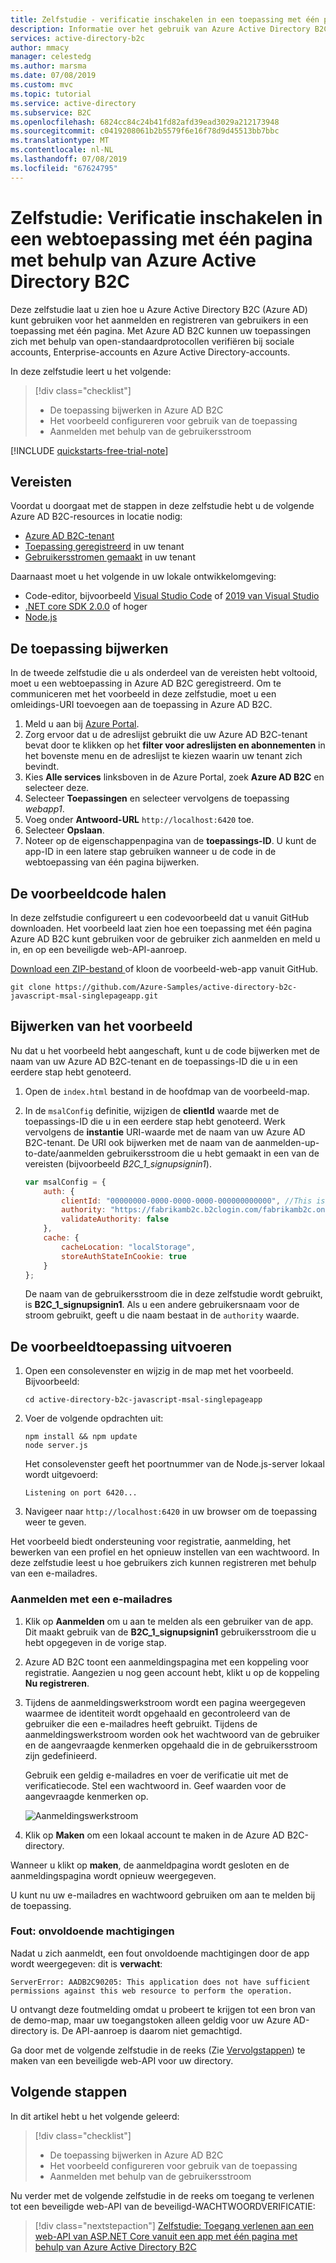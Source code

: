 ```yaml
---
title: Zelfstudie - verificatie inschakelen in een toepassing met één pagina - Azure Active Directory B2C
description: Informatie over het gebruik van Azure Active Directory B2C voor gebruikersaanmelding voor een toepassing met één pagina (JavaScript).
services: active-directory-b2c
author: mmacy
manager: celestedg
ms.author: marsma
ms.date: 07/08/2019
ms.custom: mvc
ms.topic: tutorial
ms.service: active-directory
ms.subservice: B2C
ms.openlocfilehash: 6824cc84c24b41fd82afd39ead3029a212173948
ms.sourcegitcommit: c0419208061b2b5579f6e16f78d9d45513bb7bbc
ms.translationtype: MT
ms.contentlocale: nl-NL
ms.lasthandoff: 07/08/2019
ms.locfileid: "67624795"
---
```

# <a name="tutorial-enable-authentication-in-a-single-page-application-using-azure-active-directory-b2c"></a>Zelfstudie: Verificatie inschakelen in een webtoepassing met één pagina met behulp van Azure Active Directory B2C

Deze zelfstudie laat u zien hoe u Azure Active Directory B2C (Azure AD) kunt gebruiken voor het aanmelden en registreren van gebruikers in een toepassing met één pagina. Met Azure AD B2C kunnen uw toepassingen zich met behulp van open-standaardprotocollen verifiëren bij sociale accounts, Enterprise-accounts en Azure Active Directory-accounts.

In deze zelfstudie leert u het volgende:

> [!div class="checklist"]
> * De toepassing bijwerken in Azure AD B2C
> * Het voorbeeld configureren voor gebruik van de toepassing
> * Aanmelden met behulp van de gebruikersstroom

[!INCLUDE [quickstarts-free-trial-note](../../includes/quickstarts-free-trial-note.md)]

## <a name="prerequisites"></a>Vereisten

Voordat u doorgaat met de stappen in deze zelfstudie hebt u de volgende Azure AD B2C-resources in locatie nodig:

* [Azure AD B2C-tenant](tutorial-create-tenant.md)
* [Toepassing geregistreerd](tutorial-register-applications.md) in uw tenant
* [Gebruikersstromen gemaakt](tutorial-create-user-flows.md) in uw tenant

Daarnaast moet u het volgende in uw lokale ontwikkelomgeving:

* Code-editor, bijvoorbeeld [Visual Studio Code](https://code.visualstudio.com/) of [2019 van Visual Studio](https://www.visualstudio.com/downloads/)
* [.NET core SDK 2.0.0](https://www.microsoft.com/net/core) of hoger
* [Node.js](https://nodejs.org/en/download/)

## <a name="update-the-application"></a>De toepassing bijwerken

In de tweede zelfstudie die u als onderdeel van de vereisten hebt voltooid, moet u een webtoepassing in Azure AD B2C geregistreerd. Om te communiceren met het voorbeeld in deze zelfstudie, moet u een omleidings-URI toevoegen aan de toepassing in Azure AD B2C.

1. Meld u aan bij [Azure Portal](https://portal.azure.com).
1. Zorg ervoor dat u de adreslijst gebruikt die uw Azure AD B2C-tenant bevat door te klikken op het **filter voor adreslijsten en abonnementen** in het bovenste menu en de adreslijst te kiezen waarin uw tenant zich bevindt.
1. Kies **Alle services** linksboven in de Azure Portal, zoek **Azure AD B2C** en selecteer deze.
1. Selecteer **Toepassingen** en selecteer vervolgens de toepassing *webapp1*.
1. Voeg onder **Antwoord-URL** `http://localhost:6420` toe.
1. Selecteer **Opslaan**.
1. Noteer op de eigenschappenpagina van de **toepassings-ID**. U kunt de app-ID in een latere stap gebruiken wanneer u de code in de webtoepassing van één pagina bijwerken.

## <a name="get-the-sample-code"></a>De voorbeeldcode halen

In deze zelfstudie configureert u een codevoorbeeld dat u vanuit GitHub downloaden. Het voorbeeld laat zien hoe een toepassing met één pagina Azure AD B2C kunt gebruiken voor de gebruiker zich aanmelden en meld u in, en op een beveiligde web-API-aanroep.

[Download een ZIP-bestand ](https://github.com/Azure-Samples/active-directory-b2c-javascript-msal-singlepageapp/archive/master.zip) of kloon de voorbeeld-web-app vanuit GitHub.

```
git clone https://github.com/Azure-Samples/active-directory-b2c-javascript-msal-singlepageapp.git
```

## <a name="update-the-sample"></a>Bijwerken van het voorbeeld

Nu dat u het voorbeeld hebt aangeschaft, kunt u de code bijwerken met de naam van uw Azure AD B2C-tenant en de toepassings-ID die u in een eerdere stap hebt genoteerd.

1. Open de `index.html` bestand in de hoofdmap van de voorbeeld-map.
1. In de `msalConfig` definitie, wijzigen de **clientId** waarde met de toepassings-ID die u in een eerdere stap hebt genoteerd. Werk vervolgens de **instantie** URI-waarde met de naam van uw Azure AD B2C-tenant. De URI ook bijwerken met de naam van de aanmelden-up-to-date/aanmelden gebruikersstroom die u hebt gemaakt in een van de vereisten (bijvoorbeeld *B2C_1_signupsignin1*).

    ```javascript
    var msalConfig = {
        auth: {
            clientId: "00000000-0000-0000-0000-000000000000", //This is your client ID
            authority: "https://fabrikamb2c.b2clogin.com/fabrikamb2c.onmicrosoft.com/b2c_1_susi", //This is your tenant info
            validateAuthority: false
        },
        cache: {
            cacheLocation: "localStorage",
            storeAuthStateInCookie: true
        }
    };
    ```

    De naam van de gebruikersstroom die in deze zelfstudie wordt gebruikt, is **B2C_1_signupsignin1**. Als u een andere gebruikersnaam voor de stroom gebruikt, geeft u die naam bestaat in de `authority` waarde.

## <a name="run-the-sample"></a>De voorbeeldtoepassing uitvoeren

1. Open een consolevenster en wijzig in de map met het voorbeeld. Bijvoorbeeld:

    ```console
    cd active-directory-b2c-javascript-msal-singlepageapp
    ```
1. Voer de volgende opdrachten uit:

    ```
    npm install && npm update
    node server.js
    ```

    Het consolevenster geeft het poortnummer van de Node.js-server lokaal wordt uitgevoerd:

    ```
    Listening on port 6420...
    ```

1. Navigeer naar `http://localhost:6420` in uw browser om de toepassing weer te geven.

Het voorbeeld biedt ondersteuning voor registratie, aanmelding, het bewerken van een profiel en het opnieuw instellen van een wachtwoord. In deze zelfstudie leest u hoe gebruikers zich kunnen registreren met behulp van een e-mailadres.

### <a name="sign-up-using-an-email-address"></a>Aanmelden met een e-mailadres

1. Klik op **Aanmelden** om u aan te melden als een gebruiker van de app. Dit maakt gebruik van de **B2C_1_signupsignin1** gebruikersstroom die u hebt opgegeven in de vorige stap.
1. Azure AD B2C toont een aanmeldingspagina met een koppeling voor registratie. Aangezien u nog geen account hebt, klikt u op de koppeling **Nu registreren**.
1. Tijdens de aanmeldingswerkstroom wordt een pagina weergegeven waarmee de identiteit wordt opgehaald en gecontroleerd van de gebruiker die een e-mailadres heeft gebruikt. Tijdens de aanmeldingswerkstroom worden ook het wachtwoord van de gebruiker en de aangevraagde kenmerken opgehaald die in de gebruikersstroom zijn gedefinieerd.

    Gebruik een geldig e-mailadres en voer de verificatie uit met de verificatiecode. Stel een wachtwoord in. Geef waarden voor de aangevraagde kenmerken op.

    ![Aanmeldingswerkstroom](media/active-directory-b2c-tutorials-desktop-app/sign-up-workflow.png)

1. Klik op **Maken** om een lokaal account te maken in de Azure AD B2C-directory.

Wanneer u klikt op **maken**, de aanmeldpagina wordt gesloten en de aanmeldingspagina wordt opnieuw weergegeven.

U kunt nu uw e-mailadres en wachtwoord gebruiken om aan te melden bij de toepassing.

### <a name="error-insufficient-permissions"></a>Fout: onvoldoende machtigingen

Nadat u zich aanmeldt, een fout onvoldoende machtigingen door de app wordt weergegeven: dit is **verwacht**:

`ServerError: AADB2C90205: This application does not have sufficient permissions against this web resource to perform the operation.`

U ontvangt deze foutmelding omdat u probeert te krijgen tot een bron van de demo-map, maar uw toegangstoken alleen geldig voor uw Azure AD-directory is. De API-aanroep is daarom niet gemachtigd.

Ga door met de volgende zelfstudie in de reeks (Zie [Vervolgstappen](#next-steps)) te maken van een beveiligde web-API voor uw directory.

## <a name="next-steps"></a>Volgende stappen

In dit artikel hebt u het volgende geleerd:

> [!div class="checklist"]
> * De toepassing bijwerken in Azure AD B2C
> * Het voorbeeld configureren voor gebruik van de toepassing
> * Aanmelden met behulp van de gebruikersstroom

Nu verder met de volgende zelfstudie in de reeks om toegang te verlenen tot een beveiligde web-API van de beveiligd-WACHTWOORDVERIFICATIE:

> [!div class="nextstepaction"]
> [Zelfstudie: Toegang verlenen aan een web-API van ASP.NET Core vanuit een app met één pagina met behulp van Azure Active Directory B2C](active-directory-b2c-tutorials-spa-webapi.md)
